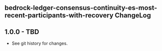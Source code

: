 ## bedrock-ledger-consensus-continuity-es-most-recent-participants-with-recovery ChangeLog

## 1.0.0 - TBD

- See git history for changes.
